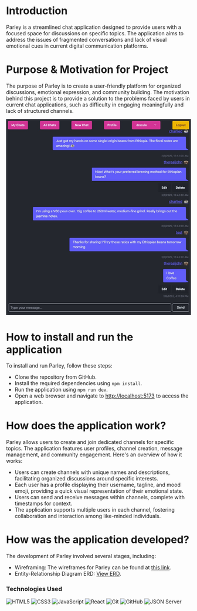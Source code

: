 # Introduction
Parley is a streamlined chat application designed to provide users with a focused space for discussions on specific topics. The application aims to address the issues of fragmented conversations and lack of visual emotional cues in current digital communication platforms.

# Purpose & Motivation for Project
The purpose of Parley is to create a user-friendly platform for organized discussions, emotional expression, and community building. The motivation behind this project is to provide a solution to the problems faced by users in current chat applications, such as difficulty in engaging meaningfully and lack of structured channels.

![Welcome Screen](./public/screenshots/parley.jpeg)

# How to install and run the application
To install and run Parley, follow these steps:
* Clone the repository from GitHub.
* Install the required dependencies using `npm install`.
* Run the application using `npm run dev`.
* Open a web browser and navigate to [http://localhost:5173](http://localhost:5173) to access the application.

# How does the application work?
Parley allows users to create and join dedicated channels for specific topics. The application features user profiles, channel creation, message management, and community engagement. Here's an overview of how it works:
* Users can create channels with unique names and descriptions, facilitating organized discussions around specific interests.
* Each user has a profile displaying their username, tagline, and mood emoji, providing a quick visual representation of their emotional state.
* Users can send and receive messages within channels, complete with timestamps for context.
* The application supports multiple users in each channel, fostering collaboration and interaction among like-minded individuals.

# How was the application developed?
The development of Parley involved several stages, including:
* Wireframing: The wireframes for Parley can be found at [this link](https://miro.com/app/board/uXjVLDNTU1I=/?share_link_id=122216993054).
* Entity-Relationship Diagram ERD: [View ERD](https://dbdiagram.io/d/Parley-678956836b7fa355c3218cd9).

### Technologies Used
![HTML5](https://img.shields.io/badge/html5%20-%23E34F26.svg?&style=for-the-badge&logo=html5&logoColor=white) 
![CSS3](https://img.shields.io/badge/css3%20-%231572B6.svg?&style=for-the-badge&logo=css3&logoColor=white) 
![JavaScript](https://img.shields.io/badge/javascript%20-%23323330.svg?&style=for-the-badge&logo=javascript&logoColor=%23F7DF1E) 
![React](https://img.shields.io/badge/react%20-%2320232a.svg?&style=for-the-badge&logo=react&logoColor=%2361DAFB) 
![Git](https://img.shields.io/badge/git%20-%23F05033.svg?&style=for-the-badge&logo=git&logoColor=white) 
![GitHub](https://img.shields.io/badge/github%20-%23121011.svg?&style=for-the-badge&logo=github&logoColor=white) 
![JSON Server](https://img.shields.io/badge/JSON_Server%20-%232a2e2a.svg?&style=for-the-badge&logo=JSON&logoColor=white) 

